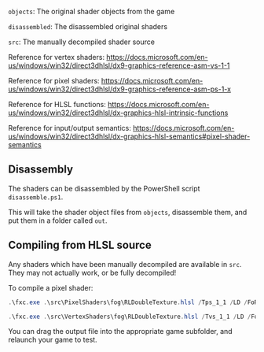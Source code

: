 `objects`: The original shader objects from the game

`disassembled`: The disassembled original shaders

`src`: The manually decompiled shader source

Reference for vertex shaders:
https://docs.microsoft.com/en-us/windows/win32/direct3dhlsl/dx9-graphics-reference-asm-vs-1-1

Reference for pixel shaders:
https://docs.microsoft.com/en-us/windows/win32/direct3dhlsl/dx9-graphics-reference-asm-ps-1-x

Reference for HLSL functions:
https://docs.microsoft.com/en-us/windows/win32/direct3dhlsl/dx-graphics-hlsl-intrinsic-functions

Reference for input/output semantics:
https://docs.microsoft.com/en-us/windows/win32/direct3dhlsl/dx-graphics-hlsl-semantics#pixel-shader-semantics

## Disassembly

The shaders can be disassembled by the PowerShell script `disassemble.ps1`.

This will take the shader object files from `objects`, disassemble them, and put
them in a folder called `out`.

## Compiling from HLSL source

Any shaders which have been manually decompiled are available in `src`. They may
not actually work, or be fully decompiled!

To compile a pixel shader:

```powershell
.\fxc.exe .\src\PixelShaders\fog\RLDoubleTexture.hlsl /Tps_1_1 /LD /FoRLDoubleTexture.pso
```

```powershell
.\fxc.exe .\src\VertexShaders\fog\RLDoubleTexture.hlsl /Tvs_1_1 /LD /FoRLDoubleTexture.vso
```

You can drag the output file into the appropriate game subfolder, and relaunch
your game to test.
